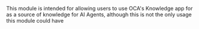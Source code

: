 This module is intended for allowing users to use OCA's Knowledge app for as
a source of knowledge for AI Agents, although this is not the only usage this module
could have